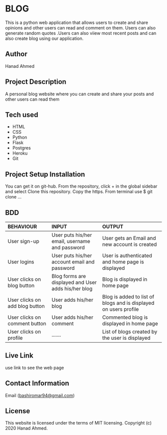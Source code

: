 # BLOG
This is a python web application that allows users to create and share opinions and other users can read and comment on them. Users can also generate random quotes .Users can also viiew most recent posts and can also create blog using our application.

## Author
Hanad Ahmed 

## Project Description
A personal blog website where you can create and share your posts and other users can read them

## Tech used
  * HTML 
  * CSS
  * Python
  * Flask
  * Postgres
  * Heroku
  * Git

## Project Setup Installation  
You can get it on git-hub. From the repository, click + in the global sidebar and select Clone this repository. Copy the https. From terminal use $ git clone ...

## BDD  

| BEHAVIOUR | INPUT | OUTPUT|
|:------------------|:--------|:-----------|
| User sign-up | User puts his/her email, username and password |  User gets an Email and new account is created |
| User logins | User puts his/her account email and password | User is authenticated and home page is displayed|
| User clicks on blog button | Blog forms are displayed and User adds his/her blog | Blog is displayed in home page| 
| User clicks on add blog button | User adds his/her blog | Blog is added to list of blogs and is displayed on users profile|
| User clicks on comment button | User adds his/her comment | Commented blog is displayed in home page| 
| User clicks on profile | ....... |  List of blogs created by the user is displayed|


## Live Link
use link to see the web page

## Contact Information
Email (bashiromar94@gmail.com)

## License
This website is licensed under the terms of MIT licensing. Copyright (c) 2020 Hanad Ahmed.
     

